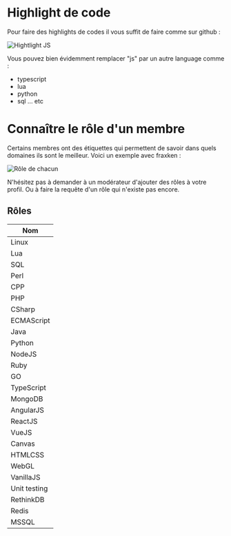 # Highlight de code 

Pour faire des highlights de codes il vous suffit de faire comme sur github : 

![Hightlight JS](http://i.imgur.com/Jbo6VaI.png)

Vous pouvez bien évidemment remplacer "js" par un autre language comme :

- typescript
- lua
- python
- sql ... etc 

# Connaître le rôle d'un membre 

Certains membres ont des étiquettes qui permettent de savoir dans quels domaines ils sont le meilleur. Voici un exemple avec fraxken : 

![Rôle de chacun](http://i.imgur.com/C6rXETN.png)

N'hésitez pas à demander à un modérateur d'ajouter des rôles à votre profil. Ou à faire la requête d'un rôle qui n'existe pas encore.

## Rôles 

| Nom |
| --- | 
| Linux | 
| Lua |
| SQL |
| Perl |
| CPP |
| PHP |
| CSharp |
| ECMAScript |
| Java |
| Python | 
| NodeJS |
| Ruby |
| GO |
| TypeScript | 
| MongoDB |
| AngularJS |
| ReactJS |
| VueJS |
| Canvas |
| HTMLCSS |
| WebGL |
| VanillaJS |
| Unit testing |
| RethinkDB |
| Redis |
| MSSQL |
